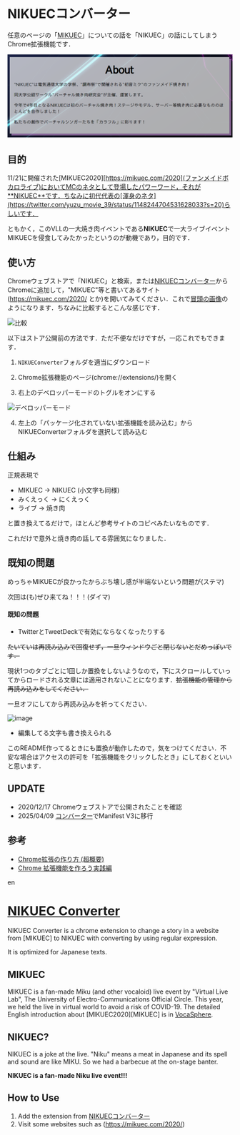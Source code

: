 # NIKUECコンバーター

任意のページの「[MIKUEC](https://mikuec.com/)」についての話を「NIKUEC」の話にしてしまうChrome拡張機能です．

![NIKUEC](NIKUEC.png)

## 目的

11/21に開催された[MIKUEC2020][https://mikuec.com/2020](ファンメイドボカロライブ)においてMCのネタとして登場したパワーワード，それが**NIKUEC**です．ちなみに初代代表の[渾身のネタ](https://twitter.com/yuzu_movie_39/status/1148244704531628033?s=20)らしいです．

ともかく，このVLLの一大焼き肉イベントである**NIKUEC**で一大ライブイベントMIKUECを侵食してみたかったというのが動機であり，目的です．

## 使い方
Chromeウェブストアで「NIKUEC」と検索，または[NIKUECコンバーター](https://chrome.google.com/webstore/detail/nikuec%E3%82%B3%E3%83%B3%E3%83%90%E3%83%BC%E3%82%BF%E3%83%BC/gjbgkgkildonmlkggcnenebkeigddkpf)からChromeに追加して，"MIKUEC"等と書いてあるサイト(https://mikuec.com/2020/ とか)を開いてみてください．これで[冒頭の画像](NIKUEC.png)のようになります．ちなみに比較するとこんな感じです．

![比較](https://user-images.githubusercontent.com/49985092/99900779-00628b80-2cf5-11eb-8b5b-d9a878cd0dd5.png)

以下はストア公開前の方法です．ただ不便なだけですが，一応これでもできます．

1. `NIKUEConverter`フォルダを適当にダウンロード

1. Chrome拡張機能のページ(chrome://extensions/)を開く

1. 右上のデベロッパーモードのトグルをオンにする

![デベロッパーモード](https://user-images.githubusercontent.com/49985092/99900568-8a115980-2cf3-11eb-8390-b760df9d72e4.png)

4. 左上の「パッケージ化されていない拡張機能を読み込む」からNIKUEConverterフォルダを選択して読み込む

## 仕組み

正規表現で

+ MIKUEC → NIKUEC (小文字も同様)
+ みくえっく → にくえっく
+ ライブ → 焼き肉

と置き換えてるだけで，ほとんど参考サイトのコピペみたいなものです．

これだけで意外と焼き肉の話してる雰囲気になりました．

## 既知の問題

めっちゃMIKUECが良かったからぶち壊し感が半端ないという問題が(ステマ)

次回は(も)ぜひ来てね！！！(ダイマ)

#### 既知の問題

+ TwitterとTweetDeckで有効にならなくなったりする

~~たいていは再読み込みで回復せず，一旦ウィンドウごと閉じないとだめっぽいです．~~

現状1つのタブごとに1回しか置換をしないようなので，下にスクロールしていってからロードされる文章には適用されないことになります．~~拡張機能の管理から再読み込みをしてください．~~

一旦オフにしてから再読み込みを祈ってください．

![image](https://user-images.githubusercontent.com/49985092/102385754-926a6500-4011-11eb-8428-c6ee8aa1bc1b.png)


+ 編集してる文字も書き換えられる

このREADME作ってるときにも置換が動作したので，気をつけてください．不安な場合はアクセスの許可を「拡張機能をクリックしたとき」にしておくといいと思います．


## UPDATE

+ 2020/12/17 Chromeウェブストアで公開されたことを確認
+ 2025/04/09 [コンバーター](https://github.com/GoogleChromeLabs/extension-manifest-converter)でManifest V3に移行

## 参考

+ [Chrome拡張の作り方 (超概要)](https://qiita.com/RyBB/items/32b2a7b879f21b3edefc#%E3%82%B3%E3%83%BC%E3%83%89-1)
+ [Chrome 拡張機能を作ろう実践編](http://www2.kobe-u.ac.jp/~tnishida/programming/ChromeExtension-02.html#regexp)


en

# [NIKUEC Converter](https://chrome.google.com/webstore/detail/nikuec%E3%82%B3%E3%83%B3%E3%83%90%E3%83%BC%E3%82%BF%E3%83%BC/gjbgkgkildonmlkggcnenebkeigddkpf)
NIKUEC Converter is a chrome extension to change a story in a website from [MIKUEC] to NIKUEC with converting by using regular expression.

It is optimized for Japanese texts.

## MIKUEC
MIKUEC is a fan-made Miku (and other vocaloid) live event by "Virtual Live Lab", The University of Electro-Communications Official Circle. This year, we held the live in virtual world to avoid a risk of COVID-19. The detailed English introduction about [MIKUEC2020][MIKUEC] is in [VocaSphere](https://vocasphere.net/2020/11/miku-ec-fan-made-livestream-announced-for-this-month/). 

## NIKUEC?
NIKUEC is a joke at the live. "Niku" means a meat in Japanese and its spell and sound are like MIKU. So we had a barbecue at the on-stage banter. 

**NIKUEC is a fan-made Niku live event!!!**

## How to Use
1. Add the extension from [NIKUECコンバーター](https://chrome.google.com/webstore/detail/nikuec%E3%82%B3%E3%83%B3%E3%83%90%E3%83%BC%E3%82%BF%E3%83%BC/gjbgkgkildonmlkggcnenebkeigddkpf)
1. Visit some websites such as (https://mikuec.com/2020/)
